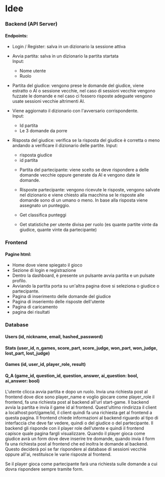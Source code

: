 # Idee

### Backend (API Server)
#### Endpoints:
- Login / Register: salva in un dizionario la sessione attiva  
- Avvia partita: salva in un dizionario la partita startata  
  Input:
  * Nome utente
  * Ruolo
- Partita del giudice: vengono prese le domande del giudice, viene estratto o AI o sessione vecchie, nel caso di sessioni vecchie vengono fuzzate le domande e nel caso ci fossero risposte adeguate vengono usate sessioni vecchie altrimenti AI.
- Viene aggiornato il dizionario con l'avversario corrispondente.   
  Input:
  * Id partita
  * Le 3 domande da porre
 
- Risposta del giudice: verifica se la risposta del giudice è corretta o meno andando a verificare il dizionario delle partite.
  Input:
  * risposta giudice
  * id partita
 
  - Partita del partecipante: viene scelto se deve rispondere a delle domande vecchie oppure generate da AI e vengono date le domande.
 
  - Risposte partecipante: vengono ricevute le risposte, vengono salvate nel dizionario e viene chiesto alla macchina se le risposte alle domande sono di un umano o meno. In base alla risposta viene assegnato un punteggio.

  - Get classifica punteggi
 
  - Get statistiche per utente divisa per ruolo (es quante partite vinte da giudice, quante vinte da partecipante)
 
### Frontend
#### Pagine html:
- Home dove viene spiegato il gioco
- Sezione di login e registrazione
- Dentro la dashboard, è presente un pulsante avvia partita e un pulsate profilo.
- Avviando la partita porta su un'altra pagina dove si seleziona o giudice o partecipante.
- Pagina di inserimento delle domande del giudice
- Pagina di inseriemto delle risposte dell'utente
- Pagina di caricamento
- pagina dei risultati

### Database
#### Users (id, nickname, email, hashed_password)
#### Stats (user_id, n_games, score_part, score_judge, won_part, won_judge, lost_part, lost_judge)
#### Games (id, user_id, player_role, result)
#### Q_A (game_id, question_id, question, answer, ai_question: bool, ai_answer: bool)




L'utente clicca avvia partita e dopo un ruolo. Invia una richiesta post al frontend dove dice sono player_name e voglio giocare come player_role
il frontend, fa una richiesta post al backend all'url start-game. Il backend avvia la partita e invia il game id al frontend. Quest'ultimo
rindirizza il client a localhost:port/game/id, il client quindi fa una richiesta get al frontend a questa pagina. Il frontend chiede informazioni
al backend riguardo al tipo di interfaccia che deve far vedere, quindi o del giudice o del partecipante. Il backend gli risponde con il
player role dell'utente e quindi il frontend capisce quale pagina fargli visualizzare.
Quando il player gioca come giudice avrà un form dove deve inserire tre domande, quando invia il form fa una richiesta post al frontend
che ed inoltra le domande al backend. Questo deciderà poi se far rispondere al database di sessioni vecchie oppure all'ai, restituisce 
le varie risposte al frontend.

Se il player gioca come partecipante farà una richiesta sulle domande a cui dovra rispondere sempre tramite form.
 
 

 

